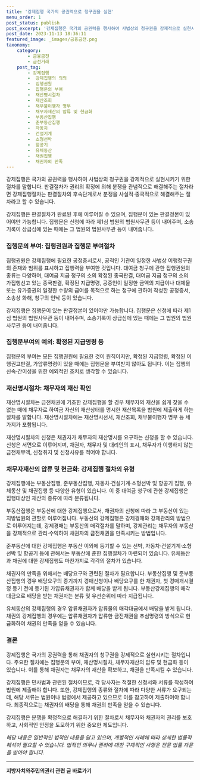 ```yaml
---
title: '강제집행 국가의 공권력으로 청구권을 실현'
menu_order: 1
post_status: publish
post_excerpt: '강제집행은 국가의 공권력을 행사하여 사법상의 청구권을 강제적으로 실현시키기 위한 절차를 말합니다. 판결절차가 권리의 확정에 의해 분쟁을 관념적으로 해결해주는 절차라면 강제집행절차는 판결절차의 후속단계로서 분쟁을 사실적 종국적으로 해결해주는 절차라고 할 수 있습니다.'
post_date: 2023-11-13 18:36:11
featured_image: _images/금융금전.png
taxonomy:
    category:
        - 금융금전
        - 금전거래
    post_tag:
        - 강제집행
        -  강제집행의 의의
        -  집행권원
        -  집행문의 부여
        -  재산명시절차
        -  재산조회
        -  채무불이행자 명부
        -  채무자재산의 압류 및 현금화
        -  부동산집행
        -  준부동산집행
        -  자동차
        -  건설기계
        -  소형선박
        -  항공기
        -  유체동산
        -  채권집행
        -  채권자의 만족
---
```



강제집행은 국가의 공권력을 행사하여 사법상의 청구권을 강제적으로 실현시키기 위한 절차를 말합니다. 판결절차가 권리의 확정에 의해 분쟁을 관념적으로 해결해주는 절차라면 강제집행절차는 판결절차의 후속단계로서 분쟁을 사실적·종국적으로 해결해주는 절차라고 할 수 있습니다.

강제집행은 판결절차가 완료된 후에 이루어질 수 있으며, 집행문이 있는 판결정본이 있어야만 가능합니다. 집행문은 신청에 따라 제1심 법원의 법원사무관 등이 내어주며, 소송기록이 상급심에 있는 때에는 그 법원의 법원사무관 등이 내어줍니다.

### 집행문의 부여: 집행권원과 집행문 부여절차

집행권원은 강제집행에 필요한 공정증서로서, 공적인 기관이 일정한 사법상 이행청구권의 존재와 범위를 표시하고 집행력을 부여한 것입니다. 대여금 청구에 관한 집행권원의 종류는 다양하며, 대여금 지급 청구의 소의 확정된 종국판결, 대여금 지급 청구의 소의 가집행선고 있는 종국판결, 확정된 지급명령, 공증인이 일정한 금액의 지급이나 대체물 또는 유가증권의 일정한 수량의 급여를 목적으로 하는 청구에 관하여 작성한 공정증서, 소송상 화해, 청구의 인낙 등이 있습니다.

강제집행은 집행문이 있는 판결정본이 있어야만 가능합니다. 집행문은 신청에 따라 제1심 법원의 법원사무관 등이 내어주며, 소송기록이 상급심에 있는 때에는 그 법원의 법원사무관 등이 내어줍니다.

### 집행문부여의 예외: 확정된 지급명령 등

집행문의 부여는 모든 집행권원에 필요한 것이 원칙이지만, 확정된 지급명령, 확정된 이행권고판결, 가압류명령이 있을 때에는 집행문을 부여받지 않아도 됩니다. 이는 집행의 신속·간이성을 위한 예외적인 조치로 생각할 수 있습니다.

### 재산명시절차: 채무자의 재산 확인

재산명시절차는 금전채권에 기초한 강제집행을 할 경우 채무자의 재산을 쉽게 찾을 수 없는 때에 채무자로 하여금 자신의 재산상태를 명시한 재산목록을 법원에 제출하게 하는 절차를 말합니다. 재산명시절차에는 재산명시선서, 재산조회, 채무불이행자 명부 등 세 가지가 포함됩니다.

재산명시절차의 신청은 채권자가 채무자의 재산명시를 요구하는 신청을 할 수 있습니다. 신청은 서면으로 이루어지며, 채권자, 채무자 및 대리인의 표시, 채무자가 이행하지 않는 금전채무액, 신청취지 및 신청사유를 적어야 합니다.

### 채무자재산의 압류 및 현금화: 강제집행 절차의 유형

강제집행에는 부동산집행, 준부동산집행, 자동차·건설기계·소형선박 및 항공기 집행, 유체동산 및 채권집행 등 다양한 유형이 있습니다. 이 중 대여금 청구에 관한 강제집행은 집행대상인 재산의 종류에 따라 분류됩니다.

부동산집행은 부동산에 대한 강제집행으로서, 채권자의 신청에 따라 그 부동산이 있는 지방법원의 관할로 이루어집니다. 부동산의 강제집행은 강제경매와 강제관리의 방법으로 이루어지는데, 강제경매는 부동산의 매각절차를 말하며, 강제관리는 채무자의 부동산을 강제적으로 관리·수익하여 채권자의 금전채권을 만족시키는 방법입니다.

준부동산에 대한 강제집행은 부동산 이외에 등기할 수 있는 선박, 자동차·건설기계·소형선박 및 항공기 등에 관해서는 부동산에 준한 집행절차가 마련되어 있습니다. 유체동산과 채권에 대한 강제집행도 마찬가지로 각각의 절차가 있습니다.

채권자의 만족을 위해서는 배당요구와 관련된 절차가 필요합니다. 부동산집행 및 준부동산집행의 경우 배당요구의 종기까지 경매신청이나 배당요구를 한 채권자, 첫 경매개시결정 등기 전에 등기된 가압류채권자가 함께 배당을 받게 됩니다. 부동산강제집행의 매각대금으로 배당을 받는 채권자는 분류 및 우선순위에 따라 지급됩니다.

유체동산의 강제집행의 경우 압류채권자가 압류물의 매각대금에서 배당을 받게 됩니다. 채권의 강제집행의 경우에는 압류채권자가 압류한 금전채권을 추심명령의 방식으로 현금화하여 채권의 만족을 얻을 수 있습니다.

### 결론

강제집행은 국가의 공권력을 통해 채권자의 청구권을 강제적으로 실현시키는 절차입니다. 주요한 절차에는 집행문의 부여, 재산명시절차, 채무자재산의 압류 및 현금화 등이 있습니다. 이를 통해 채권자는 채무자의 재산을 확보하고, 채권을 만족시킬 수 있습니다.

강제집행은 민사법과 관련된 절차이므로, 각 당사자는 적절한 신청서와 서류를 작성하여 법원에 제출해야 합니다. 또한, 강제집행의 종류와 절차에 따라 다양한 서류가 요구되는데, 해당 서류는 법원이나 법령에서 제공하고 있으므로 이를 참고하여 제출하여야 합니다. 최종적으로는 채권자의 배당을 통해 채권의 만족을 얻을 수 있습니다.

강제집행은 분쟁을 확정적으로 해결하기 위한 절차로서 채무자와 채권자의 권리를 보호하고, 사회적인 안정을 도모하기 위한 중요한 제도입니다.

*해당 내용은 일반적인 법적인 내용을 담고 있으며, 개별적인 사례에 따라 상세한 법률적 해석이 필요할 수 있습니다. 법적인 의무나 권리에 대한 구체적인 사항은 전문 법률 자문을 받아야 합니다.*
<!-- wp:separator -->
<hr class="wp-block-separator has-alpha-channel-opacity"/>
<!-- /wp:separator -->

<!-- wp:group {"backgroundColor":"base","layout":{"type":"constrained"}} -->
<div class="wp-block-group has-base-background-color has-background"><!-- wp:paragraph {"align":"center","fontSize":"medium"} -->
<p class="has-text-align-center has-large-font-size"><strong>지방자치와주민의권리 관련 글 바로가기</strong></p>
<!-- /wp:paragraph -->


<!-- wp:latest-posts
{"categories":[{"id":7159,"count":19,"description":"","link":"https://uknowlaw.com/category/%ec%a7%80%eb%b0%a9%ec%9e%90%ec%b9%98%ec%99%80%ec%a3%bc%eb%af%bc%ec%9d%98%ea%b6%8c%eb%a6%ac/","name":"지방자치와주민의권리","slug":"지방자치와주민의권리","taxonomy":"category","parent":0,"meta":[],"_links":{"self":[{"href":"https://uknowlaw.com/wp-json/wp/v2/categories/7159"}],"collection":[{"href":"https://uknowlaw.com/wp-json/wp/v2/categories"}],"about":[{"href":"https://uknowlaw.com/wp-json/wp/v2/taxonomies/category"}],"wp:post_type":[{"href":"https://uknowlaw.com/wp-json/wp/v2/posts?categories=7159"}],"curies":[{"name":"wp","href":"https://api.w.org/{rel}","templated":true}]}}],"postsToShow":100,"excerptLength":28,"postLayout":"grid","columns":2,"featuredImageAlign":"left","featuredImageSizeSlug":"large","fontSize":"small"} /--></div>
<!-- /wp:group -->